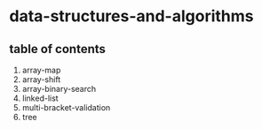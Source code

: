 # data-structures-and-algorithms
## table of contents
1. array-map
1. array-shift
1. array-binary-search
1. linked-list
1. multi-bracket-validation
1. tree

